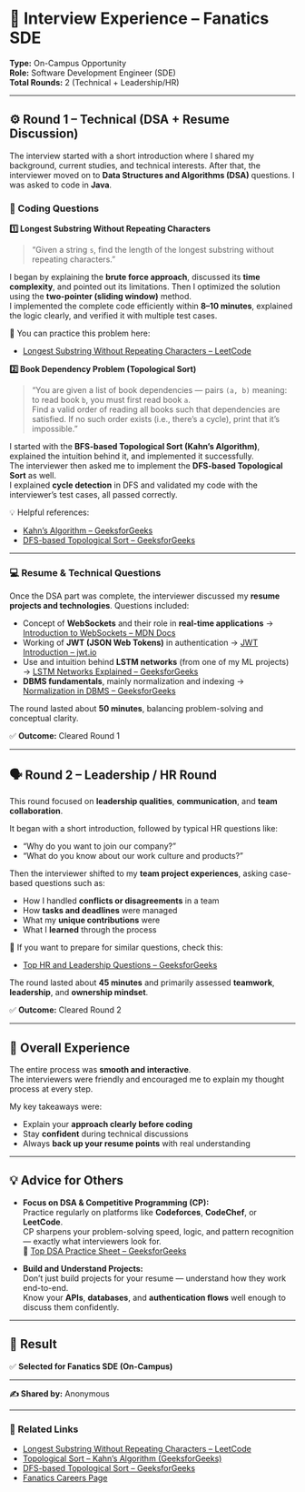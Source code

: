 # 💼 Interview Experience – Fanatics SDE

**Type:** On-Campus Opportunity  
**Role:** Software Development Engineer (SDE)  
**Total Rounds:** 2 (Technical + Leadership/HR)

---

## ⚙️ Round 1 – Technical (DSA + Resume Discussion)

The interview started with a short introduction where I shared my background, current studies, and technical interests. After that, the interviewer moved on to **Data Structures and Algorithms (DSA)** questions. I was asked to code in **Java**.

### 🧩 Coding Questions

**1️⃣ Longest Substring Without Repeating Characters**  
> “Given a string `s`, find the length of the longest substring without repeating characters.”

I began by explaining the **brute force approach**, discussed its **time complexity**, and pointed out its limitations. Then I optimized the solution using the **two-pointer (sliding window)** method.  
I implemented the complete code efficiently within **8–10 minutes**, explained the logic clearly, and verified it with multiple test cases.  

📘 You can practice this problem here:  
- [Longest Substring Without Repeating Characters – LeetCode](https://leetcode.com/problems/longest-substring-without-repeating-characters/)  

**2️⃣ Book Dependency Problem (Topological Sort)**  
> “You are given a list of book dependencies — pairs `(a, b)` meaning: to read book `b`, you must first read book `a`.  
> Find a valid order of reading all books such that dependencies are satisfied. If no such order exists (i.e., there’s a cycle), print that it’s impossible.”

I started with the **BFS-based Topological Sort (Kahn’s Algorithm)**, explained the intuition behind it, and implemented it successfully.  
The interviewer then asked me to implement the **DFS-based Topological Sort** as well.  
I explained **cycle detection** in DFS and validated my code with the interviewer’s test cases, all passed correctly.  

💡 Helpful references:  
- [Kahn’s Algorithm – GeeksforGeeks](https://www.geeksforgeeks.org/topological-sorting-indegree-based-solution/)  
- [DFS-based Topological Sort – GeeksforGeeks](https://www.geeksforgeeks.org/topological-sorting/)  

---

### 💻 Resume & Technical Questions

Once the DSA part was complete, the interviewer discussed my **resume projects and technologies**. Questions included:  
- Concept of **WebSockets** and their role in **real-time applications** → [Introduction to WebSockets – MDN Docs](https://developer.mozilla.org/en-US/docs/Web/API/WebSockets_API)  
- Working of **JWT (JSON Web Tokens)** in authentication → [JWT Introduction – jwt.io](https://jwt.io/introduction)  
- Use and intuition behind **LSTM networks** (from one of my ML projects) → [LSTM Networks Explained – GeeksforGeeks](https://www.geeksforgeeks.org/understanding-lstm-networks/)  
- **DBMS fundamentals**, mainly normalization and indexing → [Normalization in DBMS – GeeksforGeeks](https://www.geeksforgeeks.org/normalization-in-dbms/)  

The round lasted about **50 minutes**, balancing problem-solving and conceptual clarity.

✅ **Outcome:** Cleared Round 1

---

## 🗣️ Round 2 – Leadership / HR Round

This round focused on **leadership qualities**, **communication**, and **team collaboration**.

It began with a short introduction, followed by typical HR questions like:  
- “Why do you want to join our company?”  
- “What do you know about our work culture and products?”  

Then the interviewer shifted to my **team project experiences**, asking case-based questions such as:  
- How I handled **conflicts or disagreements** in a team  
- How **tasks and deadlines** were managed  
- What my **unique contributions** were  
- What I **learned** through the process  

🧭 If you want to prepare for similar questions, check this:  
- [Top HR and Leadership Questions – GeeksforGeeks](https://www.geeksforgeeks.org/hr-interview-questions-and-answers/)  

The round lasted about **45 minutes** and primarily assessed **teamwork**, **leadership**, and **ownership mindset**.

✅ **Outcome:** Cleared Round 2

---

## 🌟 Overall Experience

The entire process was **smooth and interactive**.  
The interviewers were friendly and encouraged me to explain my thought process at every step.  

My key takeaways were:  
- Explain your **approach clearly before coding**  
- Stay **confident** during technical discussions  
- Always **back up your resume points** with real understanding  

---

## 💡 Advice for Others

- **Focus on DSA & Competitive Programming (CP):**  
  Practice regularly on platforms like **Codeforces**, **CodeChef**, or **LeetCode**.  
  CP sharpens your problem-solving speed, logic, and pattern recognition — exactly what interviewers look for.  
  🔗 [Top DSA Practice Sheet – GeeksforGeeks](https://www.geeksforgeeks.org/must-do-coding-questions-for-product-based-companies/)

- **Build and Understand Projects:**  
  Don’t just build projects for your resume — understand how they work end-to-end.  
  Know your **APIs**, **databases**, and **authentication flows** well enough to discuss them confidently.

---

## 🏁 Result  
✅ **Selected for Fanatics SDE (On-Campus)**

---

**✍️ Shared by:** Anonymous <!-- Sumit -->

---

### 🔗 Related Links  
- [Longest Substring Without Repeating Characters – LeetCode](https://leetcode.com/problems/longest-substring-without-repeating-characters/)  
- [Topological Sort – Kahn’s Algorithm (GeeksforGeeks)](https://www.geeksforgeeks.org/topological-sorting-indegree-based-solution/)  
- [DFS-based Topological Sort – GeeksforGeeks](https://www.geeksforgeeks.org/topological-sorting/)  
- [Fanatics Careers Page](https://www.fanaticsinc.com/careers)
